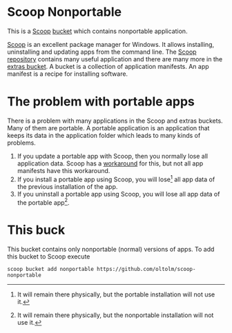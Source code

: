 # Scoop Nonportable

This is a [Scoop](https://github.com/lukesampson/scoop) [bucket](https://github.com/lukesampson/scoop/wiki/Buckets) which contains nonportable application.

[Scoop](https://github.com/lukesampson/scoop) is an excellent package manager for Windows. It allows installing, uninstalling and updating apps from the command line. The [Scoop repository](https://github.com/lukesampson/scoop) contains many useful application and there are many more in the [extras bucket](https://github.com/lukesampson/scoop-extras). A bucket is a collection of application manifests. An app manifest is a recipe for installing software.

# The problem with portable apps

There is a problem with many applications in the Scoop and extras buckets. Many of them are portable. A portable application is an application that keeps its data in the application folder which leads to many kinds of problems.

1. If you update a portable app with Scoop, then you normally lose all application data. Scoop has a [workaround](https://github.com/lukesampson/scoop/wiki/Persistent-data) for this, but not all app manifests have this workaround.
2. If you install a portable app using Scoop, you will lose[^1] all app data of the previous installation of the app.
3. If you uninstall a portable app using Scoop, you will lose all app data of the portable app[^2].

[^1]: It will remain there physically, but the portable installation will not use it.

[^2]: It will remain there physically, but the nonportable installation will not use it.

# This buck

This bucket contains only nonportable (normal) versions of apps. To add this bucket to Scoop execute

```
scoop bucket add nonportable https://github.com/oltolm/scoop-nonportable
```

